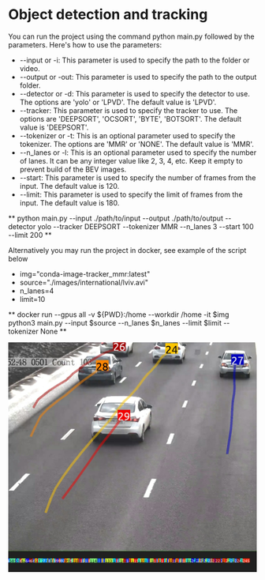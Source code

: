 # Object detection and tracking 
 
You can run the project using the command python main.py followed by the parameters. Here's how to use the parameters:

- --input or -i: This parameter is used to specify the path to the folder or video. 
- --output or -out: This parameter is used to specify the path to the output folder. 
- --detector or -d: This parameter is used to specify the detector to use. The options are 'yolo' or 'LPVD'. The default value is 'LPVD'. 
- --tracker: This parameter is used to specify the tracker to use. The options are 'DEEPSORT', 'OCSORT', 'BYTE', 'BOTSORT'. The default value is 'DEEPSORT'. 
- --tokenizer or -t: This is an optional parameter used to specify the tokenizer. The options are 'MMR' or 'NONE'. The default value is 'MMR'. 
- --n_lanes or -l: This is an optional parameter used to specify the number of lanes. It can be any integer value like 2, 3, 4, etc. Keep it empty to prevent build of the BEV images.
- --start: This parameter is used to specify the number of frames from the input. The default value is 120. 
- --limit: This parameter is used to specify the limit of frames from the input. The default value is 180.

** python main.py --input ./path/to/input --output ./path/to/output --detector yolo --tracker DEEPSORT --tokenizer MMR --n_lanes 3 --start 100 --limit 200 **


Alternatively you may run the project in docker, see example of the script below

- img="conda-image-tracker_mmr:latest"
- source="./images/international/lviv.avi"
- n_lanes=4
- limit=10

** docker run --gpus all -v ${PWD}:/home --workdir /home -it $img python3 main.py --input $source --n_lanes $n_lanes --limit $limit --tokenizer None **

![alt text](/output/Image.png)
